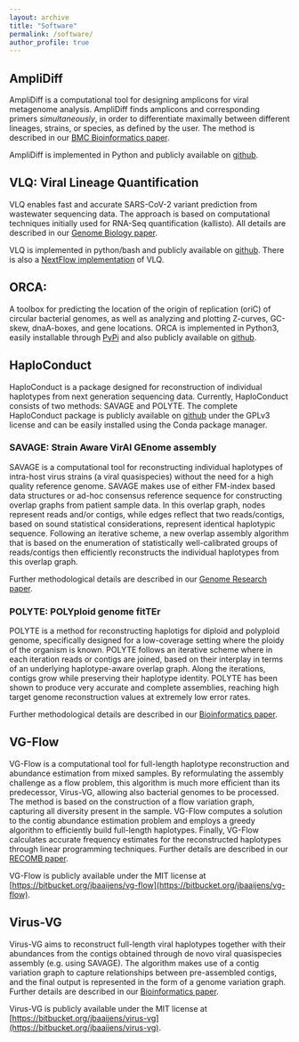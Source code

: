 ```yaml
---
layout: archive
title: "Software"
permalink: /software/
author_profile: true
---
```


## AmpliDiff

AmpliDiff is a computational tool for designing amplicons for viral metagenome 
analysis. AmpliDiff finds amplicons and corresponding primers 
*simultaneously*, in order to differentiate maximally between different 
lineages, strains, or species, as defined by the user. The method is described in our [BMC Bioinformatics paper](https://bmcbioinformatics.biomedcentral.com/articles/10.1186/s12859-024-05735-4).

AmpliDiff is implemented in Python and publicly available on [github](https://github.com/JaspervB-tud/AmpliDiff/).


## VLQ: Viral Lineage Quantification

VLQ enables fast and accurate SARS-CoV-2 variant prediction from wastewater 
sequencing data. The approach is based on computational techniques initially 
used for RNA-Seq quantification (kallisto). All details are described in our [Genome Biology paper](https://genomebiology.biomedcentral.com/articles/10.1186/s13059-022-02805-9). 

VLQ is implemented in python/bash and publicly available on [github](\url{https://github.com/baymlab/wastewater_analysis).
There is also a [NextFlow implementation](https://github.com/rki-mf1/vlq-nf) 
of VLQ.


## ORCA: 

A toolbox for predicting the location of the origin of replication (oriC) of circular bacterial genomes, as well as analyzing and plotting Z-curves, GC-skew, dnaA-boxes, and gene locations. ORCA is implemented in Python3, easily installable through [PyPi](https://pypi.org/project/orcapy/) and also publicly available on [github](https://github.com/ZoyavanMeel/ORCA).


## HaploConduct

HaploConduct is a package designed for reconstruction of individual haplotypes
from next generation sequencing data. Currently, HaploConduct consists of two
methods: SAVAGE and POLYTE. The complete HaploConduct package is publicly
available on [github](https://github.com/HaploConduct/HaploConduct) under the 
GPLv3 license and can be easily installed using the Conda package manager.

### SAVAGE: Strain Aware VirAl GEnome assembly
SAVAGE is a computational tool for reconstructing individual haplotypes of
intra-host virus strains (a viral quasispecies) without the need for a high
quality reference genome. SAVAGE makes use of either FM-index based data
structures or ad-hoc consensus reference sequence for constructing overlap
graphs from patient sample data. In this overlap graph, nodes represent reads 
and/or contigs, while edges reflect that two reads/contigs, based on sound 
statistical considerations, represent identical haplotypic sequence. Following 
an iterative scheme, a new overlap assembly algorithm that is based on the 
enumeration of statistically well-calibrated groups of reads/contigs then 
efficiently reconstructs the individual haplotypes from this overlap graph.

Further methodological details are described in our
[Genome Research paper](https://genome.cshlp.org/content/early/2017/04/10/gr.215038.116).


### POLYTE: POLYploid genome fitTEr
POLYTE is a method for reconstructing haplotigs for diploid and polyploid
genome, specifically designed for a low-coverage setting where the ploidy of
the organism is known. POLYTE follows an iterative scheme where in each
iteration reads or contigs are joined, based on their interplay in terms of an
underlying haplotype-aware overlap graph. Along the iterations, contigs grow
while preserving their haplotype identity. POLYTE has been shown to produce very
accurate and complete assemblies, reaching high target genome reconstruction
values at extremely low error rates.

Further methodological details are described in our
[Bioinformatics paper](https://academic.oup.com/bioinformatics/article-abstract/35/21/4281/5474903?redirectedFrom=fulltext).


## VG-Flow

VG-Flow is a computational tool for full-length haplotype reconstruction and
abundance estimation from mixed samples. By reformulating the assembly
challenge as a flow problem, this algorithm is much more efficient than its
predecessor, Virus-VG, allowing also bacterial genomes to be processed. The
method is based on the construction of a flow variation graph, capturing all
diversity present in the sample. VG-Flow computes a solution to the contig
abundance estimation problem and employs a greedy algorithm to efficiently build
full-length haplotypes. Finally, VG-Flow calculates accurate frequency estimates
for the reconstructed haplotypes through linear programming techniques. Further
details are described in our [RECOMB paper](https://www.biorxiv.org/content/10.1101/645721v3).

VG-Flow is publicly available under the MIT license at [https://bitbucket.org/jbaaijens/vg-flow](https://bitbucket.org/jbaaijens/vg-flow).


## Virus-VG

Virus-VG aims to reconstruct full-length viral haplotypes together with their
abundances from the contigs obtained through de novo viral quasispecies assembly
(e.g. using SAVAGE). The algorithm makes use of a contig variation graph to
capture relationships between pre-assembled contigs, and the final output is
represented in the form of a genome variation graph. Further details are
described in our [Bioinformatics paper](https://pubmed.ncbi.nlm.nih.gov/31147688/). 

Virus-VG is publicly available under the MIT license at [https://bitbucket.org/jbaaijens/virus-vg](https://bitbucket.org/jbaaijens/virus-vg).
